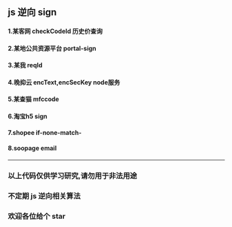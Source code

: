 ## js 逆向 sign

#### 1.某客网 checkCodeId 历史价查询 
#### 2.某地公共资源平台 portal-sign
#### 3.某我 reqId   
#### 4.晚抑云 encText,encSecKey   node服务
#### 5.某查猫 mfccode
#### 6.淘宝h5 sign
#### 7.shopee  if-none-match-
#### 8.soopage  email

---
### 以上代码仅供学习研究,请勿用于非法用途
### 不定期 js 逆向相关算法
### 欢迎各位给个 star